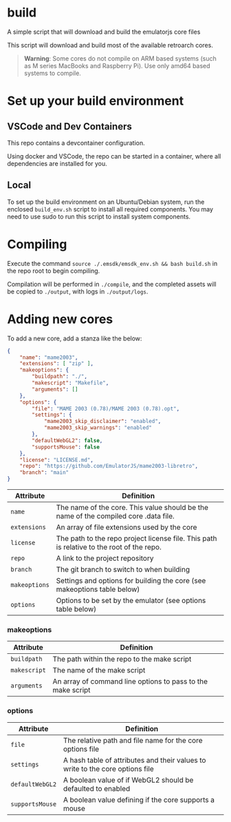 # build
A simple script that will download and build the emulatorjs core files

This script will download and build most of the available retroarch cores.

> **Warning**: Some cores do not compile on ARM based systems (such as M series MacBooks and Raspberry Pi). Use only amd64 based systems to compile.

# Set up your build environment

## VSCode and Dev Containers
This repo contains a devcontainer configuration.

Using docker and VSCode, the repo can be started in a container, where all dependencies are installed for you.

## Local
To set up the build environment on an Ubuntu/Debian system, run the enclosed ``build_env.sh`` script to install all required components. You may need to use sudo to run this script to install system components.

# Compiling
Execute the command ``source ./.emsdk/emsdk_env.sh && bash build.sh`` in the repo root to begin compiling.

Compilation will be performed in ``./compile``, and the completed assets will be copied to ``./output``, with logs in ``./output/logs``.

# Adding new cores
To add a new core, add a stanza like the below:
```json
{
    "name": "mame2003",
    "extensions": [ "zip" ],
    "makeoptions": {
        "buildpath": "./",
        "makescript": "Makefile",
        "arguments": []
    },
    "options": {
        "file": "MAME 2003 (0.78)/MAME 2003 (0.78).opt",
        "settings": {
            "mame2003_skip_disclaimer": "enabled",
            "mame2003_skip_warnings": "enabled"
        },
        "defaultWebGL2": false,
        "supportsMouse": false
    },
    "license": "LICENSE.md",
    "repo": "https://github.com/EmulatorJS/mame2003-libretro",
    "branch": "main"
}
```

| Attribute | Definition |
| --------- | ---------- |
| ``name``      | The name of the core. This value should be the name of the compiled core .data file. |
| ``extensions`` | An array of file extensions used by the core |
| ``license``   | The path to the repo project license file. This path is relative to the root of the repo. |
| ``repo``      | A link to the project repository |
| ``branch``    | The git branch to switch to when building |
| ``makeoptions`` | Settings and options for building the core (see makeoptions table below) |
| ``options``   | Options to be set by the emulator (see options table below) |

### makeoptions
| Attribute | Definition |
| --------- | ---------- |
| ``buildpath`` | The path within the repo to the make script |
| ``makescript`` | The name of the make script |
| ``arguments`` | An array of command line options to pass to the make script |

### options
| Attribute | Definition |
| --------- | ---------- |
| ``file``      | The relative path and file name for the core options file |
| ``settings``  | A hash table of attributes and their values to write to the core options file |
| ``defaultWebGL2`` | A boolean value of if WebGL2 should be defaulted to enabled |
| ``supportsMouse`` | A boolean value defining if the core supports a mouse |